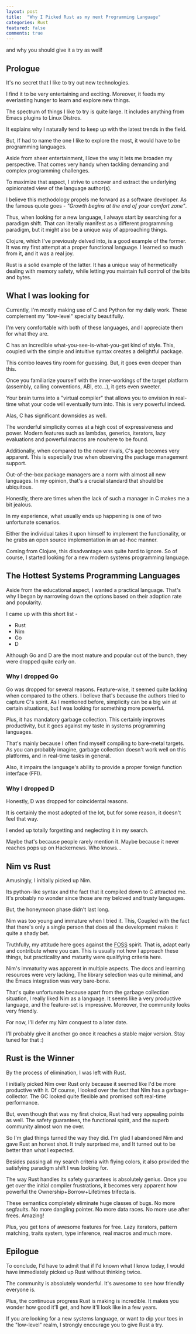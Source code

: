 ```yaml
---
layout: post
title:  "Why I Picked Rust as my next Programming Language"
categories: Rust
featured: false
comments: true
---
```


and why you should give it a try as well!

<!--more-->

## Prologue

It's no secret that I like to try out new technologies.

I find it to be very entertaining and exciting.
Moreover, it feeds my everlasting hunger to learn and explore new things.

The spectrum of things I like to try is quite large. It includes anything from Emacs plugins to Linux Distros.

It explains why I naturally tend to keep up with the latest trends in the field.

But, If had to name the one I like to explore the most, it would have to be programming languages.

Aside from sheer entertainment, I love the way it lets me broaden my perspective. 
That comes very handy when tackling demanding and complex programming challenges.

To maximize that aspect, I strive to uncover and extract the underlying opinionated view of the language author(s). 

I believe this methodology propels me forward as a software developer.
As the famous quote goes - *"Growth begins at the end of your comfort zone"*.

Thus, when looking for a new language, I always start by searching for a paradigm shift.
That can literally manifest as a different programming paradigm, but it might also be a unique way of approaching things.

Clojure, which I've previously delved into, is a good example of the former. 
It was my first attempt at a proper functional language.
I learned so much from it, and it was a real joy.

Rust is a solid example of the latter.
It has a unique way of hermetically dealing with memory safety, 
while letting you maintain full control of the bits and bytes.

## What I was looking for

Currently, I'm mostly making use of C and Python for my daily work.
These complement my "low-level" specialty beautifully.

I'm very comfortable with both of these languages, and I appreciate them for what they are.

C has an incredible what-you-see-is-what-you-get kind of style.
This, coupled with the simple and intuitive syntax creates a delightful package.

This combo leaves tiny room for guessing.
But, it goes even deeper than this.

Once you familiarize yourself with the inner-workings of the target platform (assembly, calling conventions, ABI, etc...), it gets even sweeter. 

Your brain turns into a "virtual compiler" that allows you to envision in real-time what your code will eventually turn into.
This is very powerful indeed.

Alas, C has significant downsides as well.

The wonderful simplicity comes at a high cost of expressiveness and power.
Modern features such as lambdas, generics, iterators, lazy evaluations and powerful macros are nowhere to be found.

Additionally, when compared to the newer rivals, C's age becomes very apparent.
This is especially true when observing the package management support.

Out-of-the-box package managers are a norm with almost all new languages.
In my opinion, that's a crucial standard that should be ubiquitous.

Honestly, there are times when the lack of such a manager in C makes me a bit jealous.

In my experience, what usually ends up happening is one of two unfortunate scenarios.

Either the individual takes it upon himself to implement the functionality,
or he grabs an open source implementation in an ad-hoc manner.

Coming from Clojure, this disadvantage was quite hard to ignore. 
So of course, I started looking for a new modern systems programming language.

## The Hottest Systems Programming Languages 

Aside from the educational aspect, I wanted a practical language.
That's why I began by narrowing down the options based on their adoption rate and popularity.

I came up with this short list -

* Rust
* Nim
* Go
* D

Although Go and D are the most mature and popular out of the bunch, they were dropped quite early on.

### Why I dropped Go

Go was dropped for several reasons. 
Feature-wise, it seemed quite lacking when compared to the others.
I believe that's because the authors tried to capture C's spirit.
As I mentioned before, simplicity can be a big win at certain situations, but I was looking for something more powerful.

Plus, it has mandatory garbage collection.
This certainly improves productivity, but it goes against my taste in systems programming languages.

That's mainly because I often find myself compiling to bare-metal targets.
As you can probably imagine, garbage collection doesn't work well on this platforms, and in real-time tasks in general.

Also, it impairs the language's ability to provide a proper foreign function interface (FFI).

### Why I dropped D

Honestly, D was dropped for coincidental reasons.

It is certainly the most adopted of the lot, but for some reason, it doesn't feel that way.

I ended up totally forgetting and neglecting it in my search. 

Maybe that's because people rarely mention it. Maybe because it never reaches pops up on Hackernews.
Who knows...

## Nim vs Rust

Amusingly, I initially picked up Nim.

Its python-like syntax and the fact that it compiled down to C attracted me.
It's probably no wonder since those are my beloved and trusty languages.

But, the honeymoon phase didn't last long.

Nim was too young and immature when I tried it.
This, Coupled with the fact that there's only a single person that does all the development makes it quite a shady bet.

Truthfully, my attitude here goes against the [FOSS]() spirit. That is, adapt early and contribute where you can.
This is usually not how I approach these things, but practicality and maturity were qualifying criteria here.

Nim's immaturity was apparent in multiple aspects.
The docs and learning resources were very lacking,
The library selection was quite minimal,
and the Emacs integration was very bare-bone.

That's quite unfortunate because apart from the garbage collection situation, I really liked Nim as a language.
It seems like a very productive language, and the feature-set is impressive.
Moreover, the community looks very friendly.

For now, I'll defer my Nim conquest to a later date.

I'll probably give it another go once it reaches a stable major version.
Stay tuned for that :)

## Rust is the Winner

By the process of elimination, I was left with Rust.

I initially picked Nim over Rust only because it seemed like I'd be more productive with it.
Of course, I looked over the fact that Nim has a garbage-collector.
The GC looked quite flexible and promised soft real-time performance.

But, even though that was my first choice, Rust had very appealing points as well.
The safety guarantees, the functional spirit, and the superb community almost won me over.

So I'm glad things turned the way they did. I'm glad I abandoned Nim and gave Rust an honest shot.
It truly surprised me, and It turned out to be better than what I expected.

Besides passing all my search criteria with flying colors, it also provided the satisfying paradigm shift I was looking for.

The way Rust handles its safety guarantees is absolutely genius.
Once you get over the initial compiler frustrations, 
it becomes very apparent how powerful the Ownership+Borrow+Lifetimes trifecta is.

These semantics completely eliminate huge classes of bugs.
No more segfaults. No more dangling pointer. No more data races. No more use after frees.
Amazing!

Plus, you get tons of awesome features for free.
Lazy iterators, pattern matching, traits system, type inference, real macros and much more.

## Epilogue

To conclude, I'd have to admit that if I'd known what I know today, 
I would have immediately picked up Rust without thinking twice.

The community is absolutely wonderful.
It's awesome to see how friendly everyone is.

Plus, the continuous progress Rust is making is incredible.
It makes you wonder how good it'll get, and how it'll look like in a few years.

If you are looking for a new systems language, or want to dip your toes in the "low-level" realm,
I strongly encourage you to give Rust a try.
